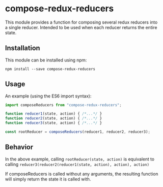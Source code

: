 # compose-redux-reducers
This module provides a function for composing several redux reducers into a single reducer. Intended to be used when each reducer returns the entire state.

## Installation
This module can be installed using npm:

```
npm install --save compose-redux-reducers
```

## Usage

An example (using the ES6 import syntax):

```javascript
import composeReducers from "compose-redux-reducers";

function reducer1(state, action) { /*...*/ }
function reducer2(state, action) { /*...*/ }
function reducer3(state, action) { /*...*/ }

const rootReducer = composeReducers(reducer1, reducer2, reducer3);
```

## Behavior

In the above example, calling `rootReducer(state, action)` is equivalent to calling `reducer3(reducer2(reducer1(state, action), action), action)`

If composeReducers is called without any arguments, the resulting function will simply return the state it is called with.

